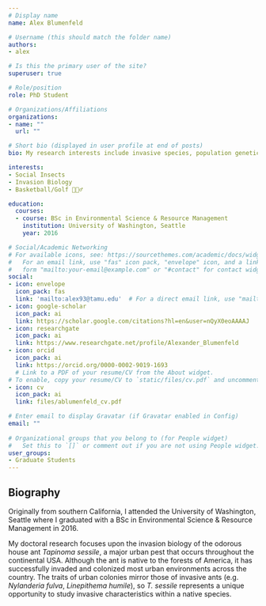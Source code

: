 ```yaml
---
# Display name
name: Alex Blumenfeld

# Username (this should match the folder name)
authors:
- alex

# Is this the primary user of the site?
superuser: true

# Role/position
role: PhD Student

# Organizations/Affiliations
organizations:
- name: ""
  url: ""

# Short bio (displayed in user profile at end of posts)
bio: My research interests include invasive species, population genetics and bioinformatics.

interests:
- Social Insects
- Invasion Biology
- Basketball/Golf 🏀🏌️‍♂️

education:
  courses:
  - course: BSc in Environmental Science & Resource Management
    institution: University of Washington, Seattle
    year: 2016

# Social/Academic Networking
# For available icons, see: https://sourcethemes.com/academic/docs/widgets/#icons
#   For an email link, use "fas" icon pack, "envelope" icon, and a link in the
#   form "mailto:your-email@example.com" or "#contact" for contact widget.
social:
- icon: envelope
  icon_pack: fas
  link: 'mailto:alex93@tamu.edu'  # For a direct email link, use "mailto:test@example.org".
- icon: google-scholar
  icon_pack: ai
  link: https://scholar.google.com/citations?hl=en&user=nQyX0eoAAAAJ
- icon: researchgate
  icon_pack: ai
  link: https://www.researchgate.net/profile/Alexander_Blumenfeld
- icon: orcid
  icon_pack: ai
  link: https://orcid.org/0000-0002-9019-1693
  # Link to a PDF of your resume/CV from the About widget.
# To enable, copy your resume/CV to `static/files/cv.pdf` and uncomment the lines below.  
- icon: cv
  icon_pack: ai
  link: files/ablumenfeld_cv.pdf

# Enter email to display Gravatar (if Gravatar enabled in Config)
email: ""
  
# Organizational groups that you belong to (for People widget)
#   Set this to `[]` or comment out if you are not using People widget.  
user_groups:
- Graduate Students
---
```

## **Biography**

Originally from southern California, I attended the University of Washington, Seattle where I graduated with a BSc in Environmental Science & Resource Management in 2016.

My doctoral research focuses upon the invasion biology of the odorous house ant *Tapinoma sessile*, a major urban pest that occurs throughout the continental USA. Although the ant is native to the forests of America, it has successfully invaded and colonized most urban environments across the country. The traits of urban colonies mirror those of invasive ants (e.g. *Nylanderia fulva*, *Linepithema humile*), so *T. sessile* represents a unique opportunity to study invasive characteristics within a native species.
